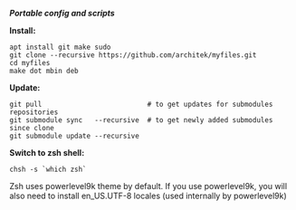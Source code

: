 ***Portable config and scripts***

**Install:**

    apt install git make sudo
    git clone --recursive https://github.com/architek/myfiles.git
    cd myfiles
    make dot mbin deb

**Update:**

    git pull                          # to get updates for submodules repositories
    git submodule sync   --recursive  # to get newly added submodules since clone
    git submodule update --recursive  

**Switch to zsh shell:**

    chsh -s `which zsh`
Zsh uses powerlevel9k theme by default. If you use powerlevel9k, you will also need to install en_US.UTF-8 locales (used internally by powerlevel9k)
